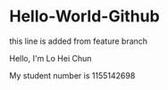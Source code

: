 # Hello-World-Github
this line is added from feature branch

Hello, I'm Lo Hei Chun

My student number is 1155142698
